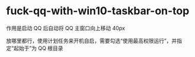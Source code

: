 # fuck-qq-with-win10-taskbar-on-top

作用是启动 QQ 后自动将 QQ 主窗口向上移动 40px

放哪里都行，使用计划任务来开机自启，需要勾选“使用最高权限运行”，并指定“起始于”为 QQ 根目录
